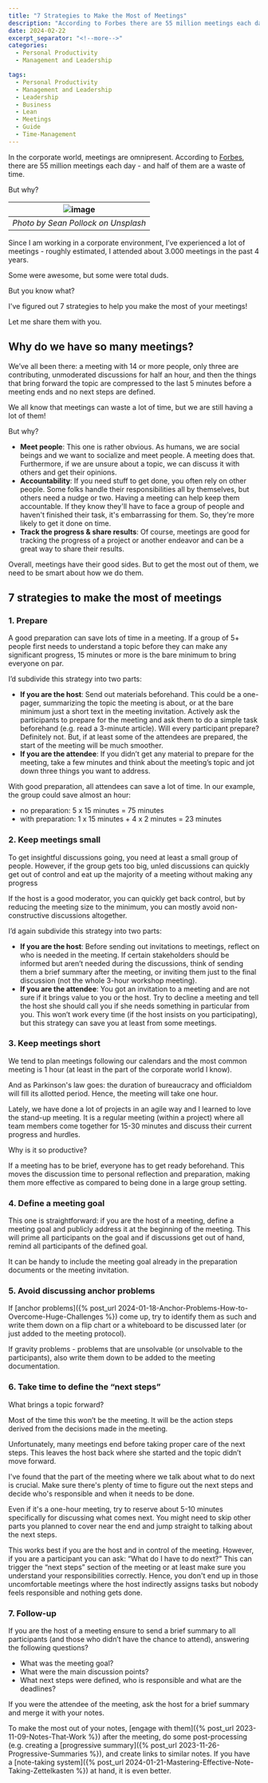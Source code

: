 ```yaml
---
title: "7 Strategies to Make the Most of Meetings"
description: "According to Forbes there are 55 million meetings each day - and half of them are a waste of time. I mean yes, some meetings are really important for us to share ideas, move things forward, or come together and create momentum in a project. But, meetings can be a big waste of time. Since I am working in a corporate environment, I have experienced a lot of meetings - roughly estimated, that I attended about 3.000 meetings in the past 4 years. Some were awesome, but some were total duds. But you know what? I've figured out 7 strategies to help you make the most of your meetings! Let me share them with you."
date: 2024-02-22
excerpt_separator: "<!--more-->"
categories:
  - Personal Productivity
  - Management and Leadership

tags:
  - Personal Productivity
  - Management and Leadership
  - Leadership
  - Business
  - Lean
  - Meetings
  - Guide
  - Time-Management
---
```


In the corporate world, meetings are omnipresent. According to [Forbes](https://www.forbes.com/sites/peterhigh/2019/11/25/half-of-all-meetings-are-a-waste-of-timeheres-how-to-improve-them/), there are 55 million meetings each day - and half of them are a waste of time.

But why?

| ![image](/assets/images/sean-pollock-corporate-towers-unsplash.jpg) |
|:--:|
| *Photo by Sean Pollock on Unsplash* |

Since I am working in a corporate environment, I’ve experienced a lot of meetings - roughly estimated, I attended about 3.000 meetings in the past 4 years.

Some were awesome, but some were total duds.

But you know what?

I've figured out 7 strategies to help you make the most of your meetings!

Let me share them with you.

## Why do we have so many meetings?

We’ve all been there: a meeting with 14 or more people, only three are contributing, unmoderated discussions for half an hour, and then the things that bring forward the topic are compressed to the last 5 minutes before a meeting ends and no next steps are defined.

We all know that meetings can waste a lot of time, but we are still having a lot of them!

But why?

- **Meet people**: This one is rather obvious. As humans, we are social beings and we want to socialize and meet people. A meeting does that. Furthermore, if we are unsure about a topic, we can discuss it with others and get their opinions.
- **Accountability**: If you need stuff to get done, you often rely on other people. Some folks handle their responsibilities all by themselves, but others need a nudge or two. Having a meeting can help keep them accountable. If they know they'll have to face a group of people and haven't finished their task, it's embarrassing for them. So, they're more likely to get it done on time.
- **Track the progress & share results**: Of course, meetings are good for tracking the progress of a project or another endeavor and can be a great way to share their results.

Overall, meetings have their good sides. But to get the most out of them, we need to be smart about how we do them.

## 7 strategies to make the most of meetings

### 1. Prepare

A good preparation can save lots of time in a meeting. If a group of 5+ people first needs to understand a topic before they can make any significant progress, 15 minutes or more is the bare minimum to bring everyone on par.

I’d subdivide this strategy into two parts:

- **If you are the host**: Send out materials beforehand. This could be a one-pager, summarizing the topic the meeting is about, or at the bare minimum just a short text in the meeting invitation. Actively ask the participants to prepare for the meeting and ask them to do a simple task beforehand (e.g. read a 3-minute article). Will every participant prepare? Definitely not. But, if at least some of the attendees are prepared, the start of the meeting will be much smoother.
- **If you are the attendee**: If you didn’t get any material to prepare for the meeting, take a few minutes and think about the meeting’s topic and jot down three things you want to address.

With good preparation, all attendees can save a lot of time. In our example, the group could save almost an hour:

- no preparation: 5 x 15 minutes = 75 minutes
- with preparation: 1 x 15 minutes + 4 x 2 minutes = 23 minutes

### 2. Keep meetings small

To get insightful discussions going, you need at least a small group of people. However, if the group gets too big, unled discussions can quickly get out of control and eat up the majority of a meeting without making any progress

If the host is a good moderator, you can quickly get back control, but by reducing the meeting size to the minimum, you can mostly avoid non-constructive discussions altogether.

I’d again subdivide this strategy into two parts:

- **If you are the host**: Before sending out invitations to meetings, reflect on who is needed in the meeting. If certain stakeholders should be informed but aren’t needed during the discussions, think of sending them a brief summary after the meeting, or inviting them just to the final discussion (not the whole 3-hour workshop meeting).
- **If you are the attendee**: You got an invitation to a meeting and are not sure if it brings value to you or the host. Try to decline a meeting and tell the host she should call you if she needs something in particular from you. This won’t work every time (if the host insists on you participating), but this strategy can save you at least from some meetings.

### 3. Keep meetings short

We tend to plan meetings following our calendars and the most common meeting is 1 hour (at least in the part of the corporate world I know).

And as Parkinson's law goes: the duration of bureaucracy and officialdom will fill its allotted period. Hence, the meeting will take one hour.

Lately, we have done a lot of projects in an agile way and I learned to love the stand-up meeting. It is a regular meeting (within a project) where all team members come together for 15-30 minutes and discuss their current progress and hurdles.

Why is it so productive?

If a meeting has to be brief, everyone has to get ready beforehand. This moves the discussion time to personal reflection and preparation, making them more effective as compared to being done in a large group setting.

### 4. Define a meeting goal

This one is straightforward: if you are the host of a meeting, define a meeting goal and publicly address it at the beginning of the meeting. This will prime all participants on the goal and if discussions get out of hand, remind all participants of the defined goal.

It can be handy to include the meeting goal already in the preparation documents or the meeting invitation.

### 5. Avoid discussing anchor problems

If [anchor problems]({% post_url 2024-01-18-Anchor-Problems-How-to-Overcome-Huge-Challenges %}) come up, try to identify them as such and write them down on a flip chart or a whiteboard to be discussed later (or just added to the meeting protocol).

If gravity problems - problems that are unsolvable (or unsolvable to the participants), also write them down to be added to the meeting documentation.

### 6. Take time to define the “next steps”

What brings a topic forward?

Most of the time this won’t be the meeting. It will be the action steps derived from the decisions made in the meeting.

Unfortunately, many meetings end before taking proper care of the next steps. This leaves the host back where she started and the topic didn’t move forward.

I've found that the part of the meeting where we talk about what to do next is crucial. Make sure there's plenty of time to figure out the next steps and decide who's responsible and when it needs to be done.

Even if it's a one-hour meeting, try to reserve about 5-10 minutes specifically for discussing what comes next. You might need to skip other parts you planned to cover near the end and jump straight to talking about the next steps.

This works best if you are the host and in control of the meeting. However, if you are a participant you can ask: “What do I have to do next?” This can trigger the “next steps” section of the meeting or at least make sure you understand your responsibilities correctly. Hence, you don't end up in those uncomfortable meetings where the host indirectly assigns tasks but nobody feels responsible and nothing gets done.

### 7. Follow-up

If you are the host of a meeting ensure to send a brief summary to all participants (and those who didn’t have the chance to attend), answering the following questions?

- What was the meeting goal?
- What were the main discussion points?
- What next steps were defined, who is responsible and what are the deadlines?

If you were the attendee of the meeting, ask the host for a brief summary and merge it with your notes.

To make the most out of your notes, [engage with them]({% post_url 2023-11-09-Notes-That-Work %}) after the meeting, do some post-processing (e.g. creating a [progressive summary]({% post_url 2023-11-26-Progressive-Summaries %}), and create links to similar notes. If you have a [note-taking system]({% post_url 2024-01-21-Mastering-Effective-Note-Taking-Zettelkasten %}) at hand, it is even better.